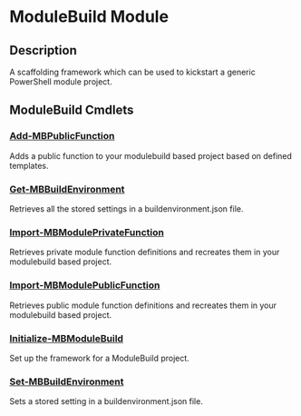 ﻿---
Module Name: ModuleBuild
Module Guid: 2b53a392-3b0f-4a7c-b934-7c995252070e
Download Help Link: https://github.com/zloeber/ModuleBuild/release/ModuleBuild/docs/ModuleBuild.md
Help Version: 0.3.0
Locale: en-US
---

# ModuleBuild Module
## Description
A scaffolding framework which can be used to kickstart a generic PowerShell module project. 

## ModuleBuild Cmdlets
### [Add-MBPublicFunction](Add-MBPublicFunction.md)
Adds a public function to your modulebuild based project based on defined templates.

### [Get-MBBuildEnvironment](Get-MBBuildEnvironment.md)
Retrieves all the stored settings in a buildenvironment.json file.

### [Import-MBModulePrivateFunction](Import-MBModulePrivateFunction.md)
Retrieves private module function definitions and recreates them in your modulebuild based project.

### [Import-MBModulePublicFunction](Import-MBModulePublicFunction.md)
Retrieves public module function definitions and recreates them in your modulebuild based project.

### [Initialize-MBModuleBuild](Initialize-MBModuleBuild.md)
Set up the framework for a ModuleBuild project.

### [Set-MBBuildEnvironment](Set-MBBuildEnvironment.md)
Sets a stored setting in a buildenvironment.json file.


